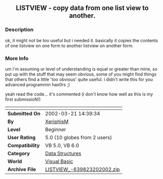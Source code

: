 ﻿<div align="center">

## LISTVIEW \- copy data from one list view to another\.


</div>

### Description

ok, it might not be too useful but i needed it. basically it copies the contents of one listview on one form to another listview on another form.
 
### More Info
 
um i'm assuming ur level of understanding is equal or greater than mine, so put up with the stuff that may seem obvious, some of you might find things that others find a little 'too obvious' quite useful. i didn't write this for you advanced programmin hax0rs ;)

yeah read the code... it's commented (i don't know how well as this is my first submissioN!)


<span>             |<span>
---                |---
**Submitted On**   |2002-03-21 14:39:34
**By**             |[XeriphisM](https://github.com/Planet-Source-Code/PSCIndex/blob/master/ByAuthor/xeriphism.md)
**Level**          |Beginner
**User Rating**    |5.0 (10 globes from 2 users)
**Compatibility**  |VB 5\.0, VB 6\.0
**Category**       |[Data Structures](https://github.com/Planet-Source-Code/PSCIndex/blob/master/ByCategory/data-structures__1-33.md)
**World**          |[Visual Basic](https://github.com/Planet-Source-Code/PSCIndex/blob/master/ByWorld/visual-basic.md)
**Archive File**   |[LISTVIEW\_\-639823202002\.zip](https://github.com/Planet-Source-Code/xeriphism-listview-copy-data-from-one-list-view-to-another__1-32910/archive/master.zip)








